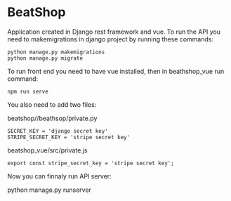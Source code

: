 # BeatShop

Application created in Django rest framework and vue.
To run the API you need to makemigrations in django project by running these commands:
```
python manage.py makemigrations
python manage.py migrate
```
To run front end you need to have vue installed, then in beathshop_vue run command:
```
npm run serve
```
You also need to add two files:

beatshop//beathsop/private.py
```
SECRET_KEY = 'django secret key'
STRIPE_SECRET_KEY = 'stripe secret key'
```
beatshop_vue/src/private.js
```
export const stripe_secret_key = 'stripe secret key';
```
Now you can finnaly run API server:

python manage.py runserver
